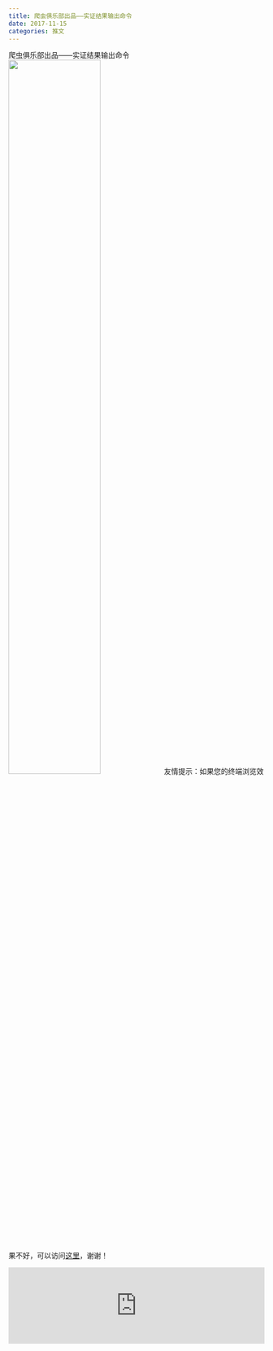 ```yaml
---
title: 爬虫俱乐部出品——实证结果输出命令
date: 2017-11-15
categories: 推文
---
```

爬虫俱乐部出品——实证结果输出命令
<img src="http://mmbiz.qpic.cn/mmbiz_jpg/ACviaWTBFxhYqRKUicZXIic5Ijr4IXMoBaO38tIf5lDuF7qTtI7UcLTnFW5cRSCzjPVHVsfHH9SS40yF0sWV4b8Iw/0?wx_fmt.jpeg" style="width: 60%; height: auto;"/><!--more-->
友情提示：如果您的终端浏览效果不好，可以访问[这里](https://stata-club.github.io/stata_article/2017-11-15.html)，谢谢！
<iframe src="https://stata-club.github.io/stata_article/2017-11-15.html" id="iframepage" frameborder="0" scrolling="no" marginheight="0" marginwidth="0" width="100%" onLoad="iFrameHeight()"></iframe>
<script type="text/javascript" language="javascript">
function iFrameHeight() {
var ifm= document.getElementById("iframepage");
var subWeb = document.frames ? document.frames["iframepage"].document : ifm.contentDocument;   
if(ifm != null && subWeb != null) {
 ifm.height = subWeb.body.scrollHeight;
} 
} 
</script> 